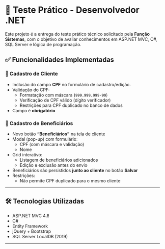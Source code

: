 # 🧪 Teste Prático - Desenvolvedor .NET

Este projeto é a entrega do teste prático técnico solicitado pela **Função Sistemas**, com o objetivo de avaliar conhecimentos em ASP.NET MVC, C#, SQL Server e lógica de programação.

## ✅ Funcionalidades Implementadas

### 🧍 Cadastro de Cliente
- Inclusão do campo **CPF** no formulário de cadastro/edição.
- Validação do CPF:
  - Formatação com máscara (`999.999.999-99`)
  - Verificação de CPF válido (dígito verificador)
  - Restrições para CPF duplicado no banco de dados
- Campo é **obrigatório**

### 👥 Cadastro de Beneficiários
- Novo botão **“Beneficiários”** na tela de cliente
- Modal (pop-up) com formulário:
  - CPF (com máscara e validação)
  - Nome
- Grid interativo:
  - Listagem de beneficiários adicionados
  - Edição e exclusão antes do envio
- Beneficiários são persistidos **junto ao cliente** no botão **Salvar**
- Restrições:
  - Não permite CPF duplicado para o mesmo cliente

---

## 🛠️ Tecnologias Utilizadas

- ASP.NET MVC 4.8
- C#
- Entity Framework
- jQuery + Bootstrap
- SQL Server LocalDB (2019)

---

